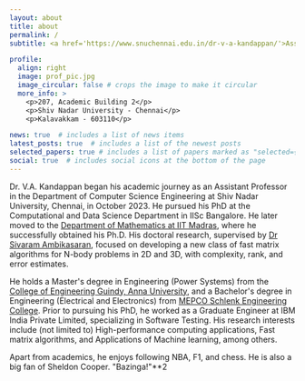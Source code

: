 ```yaml
---
layout: about
title: about
permalink: /
subtitle: <a href='https://www.snuchennai.edu.in/dr-v-a-kandappan/'>Assistant Professor, Shiv Nadar University, Chennai.</a>

profile:
  align: right
  image: prof_pic.jpg
  image_circular: false # crops the image to make it circular
  more_info: >
    <p>207, Academic Building 2</p>
    <p>Shiv Nadar University - Chennai</p>
    <p>Kalavakkam - 603110</p>

news: true  # includes a list of news items
latest_posts: true  # includes a list of the newest posts
selected_papers: true # includes a list of papers marked as "selected={true}"
social: true  # includes social icons at the bottom of the page
---
```


Dr. V.A. Kandappan began his academic journey as an Assistant Professor in the Department of Computer Science Engineering at Shiv Nadar University, Chennai, in October 2023. He pursued his PhD at the Computational and Data Science Department in IISc Bangalore. He later moved to the [Department of Mathematics at IIT Madras](https://math.iitm.ac.in/ma16d300), where he successfully obtained his Ph.D. His doctoral research, supervised by [Dr Sivaram Ambikasaran](https://sivaramambikasaran.com/), focused on developing a new class of fast matrix algorithms for N-body problems in 2D and 3D, with complexity, rank, and error estimates.

He holds a Master's degree in Engineering (Power Systems) from the [College of Engineering Guindy, Anna University](https://www.annauniv.edu/EEE/powersystems.php), and a Bachelor's degree in Engineering (Electrical and Electronics) from [MEPCO Schlenk Engineering College](https://mepcoeng.ac.in/Home.aspx). Prior to pursuing his PhD, he worked as a Graduate Engineer at IBM India Private Limited, specializing in Software Testing. His research interests include (not limited to) High-performance computing applications, Fast matrix algorithms, and Applications of Machine learning, among others.

Apart from academics, he enjoys following NBA, F1, and chess. He is also a big fan of Sheldon Cooper. "Bazinga!"**2
